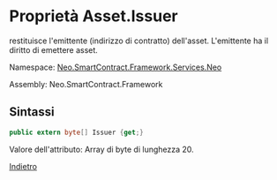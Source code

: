 # Proprietà Asset.Issuer

restituisce l'emittente (indirizzo di contratto) dell'asset. L'emittente ha il diritto di emettere asset.

Namespace: [Neo.SmartContract.Framework.Services.Neo](../../neo.md)

Assembly: Neo.SmartContract.Framework

## Sintassi

```c#
public extern byte[] Issuer {get;}
```

Valore dell'attributo: Array di byte di lunghezza 20.



[Indietro](../Asset.md)
